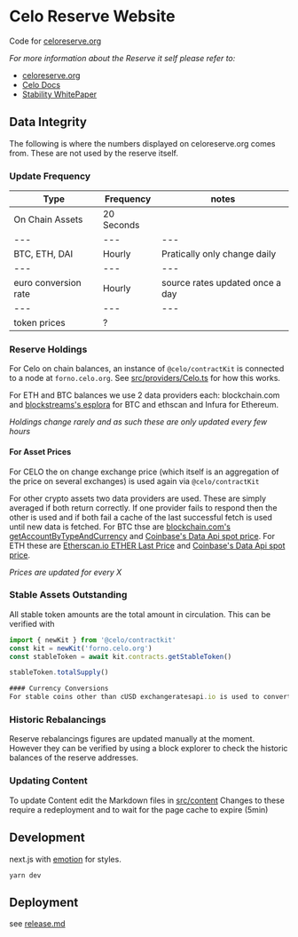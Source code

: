 
# Celo Reserve Website

Code for [celoreserve.org](https://celoreserve.org)

*For more information about the Reserve it self please refer to:*

* [celoreserve.org](https://celoreserve.org)
* [Celo Docs](https://docs.celo.org/developer-guide/sdk-code-reference/summary-2/classes/_wrappers_reserve_.reservewrapper)
* [Stability WhitePaper](https://celo.org/papers/stability)

## Data Integrity
The following is where the numbers displayed on celoreserve.org comes from. These are not used by the reserve itself.

### Update Frequency

  | Type | Frequency | notes |
  | --- | --- | --- |
  | On Chain Assets | 20 Seconds |  |
  | --- | --- | --- |
  | BTC, ETH, DAI | Hourly | Pratically only change daily |
  | --- | --- | --- |
  | euro conversion rate | Hourly | source rates updated once a day |
  | --- | --- | --- |
  | token prices | ? | |

### Reserve Holdings

For Celo on chain balances, an instance of `@celo/contractKit` is connected to a node at `forno.celo.org`. See [src/providers/Celo.ts](src/providers/Celo.ts) for how this works.

For ETH and BTC balances we use 2 data providers each: blockchain.com and [blockstreams's esplora](https://github.com/Blockstream/esplora/blob/master/API.md) for BTC and ethscan and Infura for Ethereum.

*Holdings change rarely and as such these are only updated every few hours*

#### For Asset Prices

For CELO the on change exchange price (which itself is an aggregation of the price on several exchanges) is used again via `@celo/contractKit`

For other crypto assets two data providers are used. These are simply averaged if both return correctly. If one provider fails to respond then the other is used and if both fail a cache of the last successful fetch is used until new data is fetched.
For BTC thse are [blockchain.com's getAccountByTypeAndCurrency](https://api.blockchain.com/v3/#/payments/getAccountByTypeAndCurrency) and [Coinbase's Data Api spot price](https://developers.coinbase.com/api/v2#exchange-rates).
For ETH these are [Etherscan.io ETHER Last Price](https://etherscan.io/apis#stats) and [Coinbase's Data Api spot price](https://developers.coinbase.com/api/v2#exchange-rates).


*Prices are updated for every X*

### Stable Assets Outstanding

All stable token amounts are the total amount in circulation. This can be verified with

```typescript
import { newKit } from '@celo/contractkit'
const kit = newKit('forno.celo.org')
const stableToken = await kit.contracts.getStableToken()

stableToken.totalSupply()

#### Currency Conversions
For stable coins other than cUSD exchangeratesapi.io is used to convert value to USD to compare and sum values
```


### Historic Rebalancings
Reserve rebalancings figures are updated manually at the moment. However they can be verified by using a block explorer to check the historic balances of the reserve addresses.

### Updating Content
To update Content edit the Markdown files in [src/content](src/content)
Changes to these require a redeployment and to wait for the page cache to expire (5min)

## Development

next.js with [emotion](http://emotion.sh/) for styles.

`yarn dev`

## Deployment

see [release.md](release.md)